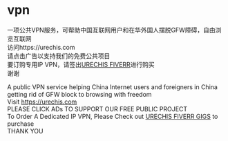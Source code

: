 # vpn
一项公共VPN服务，可帮助中国互联网用户和在华外国人摆脱GFW障碍，自由浏览互联网<br>
访问https://urechis.com <br>
请点击广告以支持我们的免费公共项目<br>
要订购专用IP VPN，请签出<a href="https://www.fiverr.com/share/plGDAR" target="_blank" rel="noopener noreferrer">URECHIS FIVERR</a>进行购买 <br>
谢谢 

A public VPN service helping China Internet users and foreigners in China getting rid of GFW block to browsing with freedom<br>
Visit https://urechis.com<br>
PLEASE CLICK ADs TO SUPPORT OUR FREE PUBLIC PROJECT<br>
To Order A Dedicated IP VPN, Please Check out <a href="https://www.fiverr.com/share/plGDAR" target="_blank" rel="noopener noreferrer">URECHIS FIVERR GIGS</a> to purchase<br>
THANK YOU<br>
<br>
